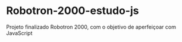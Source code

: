 # Robotron-2000-estudo-js
Projeto finalizado Robotron 2000, com o objetivo de aperfeiçoar com JavaScript
